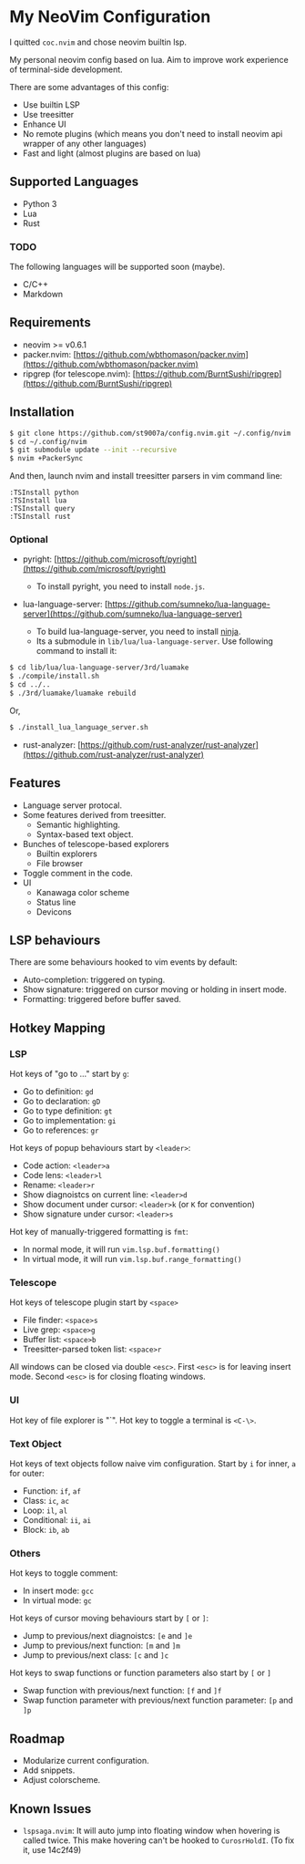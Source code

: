 # My NeoVim Configuration

I quitted `coc.nvim` and chose neovim builtin lsp.

My personal neovim config based on lua.
Aim to improve work experience of terminal-side development.

There are some advantages of this config:
- Use builtin LSP
- Use treesitter
- Enhance UI
- No remote plugins (which means you don't need to install neovim api wrapper of any other languages)
- Fast and light (almost plugins are based on lua)

## Supported Languages

- Python 3
- Lua
- Rust

### TODO

The following languages will be supported soon (maybe).

- C/C++
- Markdown

## Requirements

- neovim >= v0.6.1
- packer.nvim: [https://github.com/wbthomason/packer.nvim](https://github.com/wbthomason/packer.nvim)
- ripgrep (for telescope.nvim): [https://github.com/BurntSushi/ripgrep](https://github.com/BurntSushi/ripgrep)

## Installation

```bash
$ git clone https://github.com/st9007a/config.nvim.git ~/.config/nvim
$ cd ~/.config/nvim
$ git submodule update --init --recursive
$ nvim +PackerSync
```

And then, launch nvim and install treesitter parsers in vim command line:

```
:TSInstall python
:TSInstall lua
:TSInstall query
:TSInstall rust
```

### Optional

- pyright: [https://github.com/microsoft/pyright](https://github.com/microsoft/pyright)
  - To install pyright, you need to install `node.js`.

- lua-language-server: [https://github.com/sumneko/lua-language-server](https://github.com/sumneko/lua-language-server)
  - To build lua-language-server, you need to install [ninja](https://github.com/ninja-build/ninja).
  - Its a submodule in `lib/lua/lua-language-server`. Use following command to install it:

```bash
$ cd lib/lua/lua-language-server/3rd/luamake
$ ./compile/install.sh
$ cd ../..
$ ./3rd/luamake/luamake rebuild
```

Or,

```bash
$ ./install_lua_language_server.sh
```

- rust-analyzer: [https://github.com/rust-analyzer/rust-analyzer](https://github.com/rust-analyzer/rust-analyzer)

## Features

- Language server protocal.
- Some features derived from treesitter.
  - Semantic highlighting.
  - Syntax-based text object.
- Bunches of telescope-based explorers
  - Builtin explorers
  - File browser
- Toggle comment in the code.
- UI
  - Kanawaga color scheme
  - Status line
  - Devicons


## LSP behaviours

There are some behaviours hooked to vim events by default:

- Auto-completion: triggered on typing.
- Show signature: triggered on cursor moving or holding in insert mode.
- Formatting: triggered before buffer saved.


## Hotkey Mapping

### LSP

Hot keys of "go to ..." start by `g`:

- Go to definition: `gd`
- Go to declaration: `gD`
- Go to type definition: `gt`
- Go to implementation: `gi`
- Go to references: `gr`

Hot keys of popup behaviours start by `<leader>`:

- Code action: `<leader>a`
- Code lens: `<leader>l`
- Rename: `<leader>r`
- Show diagnoistcs on current line: `<leader>d`
- Show document under cursor: `<leader>k`  (or `K` for convention)
- Show signature under cursor: `<leader>s`

Hot key of manually-triggered formatting is `fmt`:

- In normal mode, it will run `vim.lsp.buf.formatting()`
- In virtual mode, it will run `vim.lsp.buf.range_formatting()`

### Telescope

Hot keys of telescope plugin start by `<space>`

- File finder: `<space>s`
- Live grep: `<space>g`
- Buffer list: `<space>b`
- Treesitter-parsed token list: `<space>r`

All windows can be closed via double `<esc>`.
First `<esc>` is for leaving insert mode.
Second `<esc>` is for closing floating windows.


### UI

Hot key of file explorer is "\`".
Hot key to toggle a terminal is `<C-\>`.

### Text Object

Hot keys of text objects follow naive vim configuration. Start by `i` for inner, `a` for outer:

- Function: `if`, `af`
- Class: `ic`, `ac`
- Loop: `il`, `al`
- Conditional: `ii`, `ai`
- Block: `ib`, `ab`


### Others

Hot keys to toggle comment:

- In insert mode: `gcc`
- In virtual mode: `gc`

Hot keys of cursor moving behaviours start by `[` or `]`:

- Jump to previous/next diagnoistcs: `[e` and `]e`
- Jump to previous/next function: `[m` and `]m`
- Jump to previous/next class: `[c` and `]c`

Hot keys to swap functions or function parameters also start by `[` or `]`

- Swap function with previous/next function: `[f` and `]f`
- Swap function parameter with previous/next function parameter: `[p` and `]p`

## Roadmap

- Modularize current configuration.
- Add snippets.
- Adjust colorscheme.

## Known Issues

- `lspsaga.nvim`: It will auto jump into floating window when hovering is called twice.
    This make hovering can't be hooked to `CurosrHoldI`. (To fix it, use 14c2f49)
